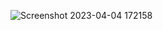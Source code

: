 ![Screenshot 2023-04-04 172158](https://user-images.githubusercontent.com/72511459/229783313-df2e8b6d-5b11-44c6-b207-02b98750f8c8.png)
